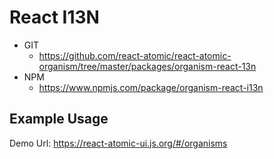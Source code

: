 React I13N 
===============
<!--hidden-->
   * GIT
      * https://github.com/react-atomic/react-atomic-organism/tree/master/packages/organism-react-13n 
   * NPM
      * https://www.npmjs.com/package/organism-react-i13n 

## Example Usage
Demo Url:
https://react-atomic-ui.js.org/#/organisms
<!--/hidden-->



